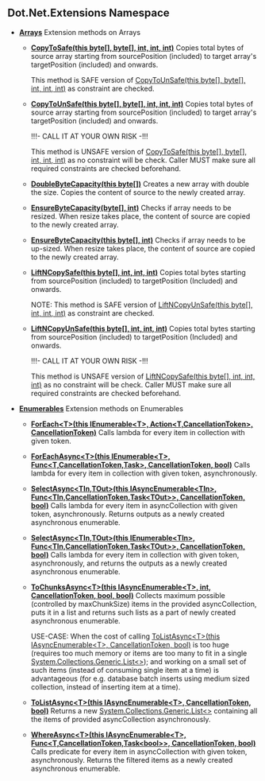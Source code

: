 ## Dot.Net.Extensions Namespace
- **[Arrays](Dot.Net.Extensions.Arrays.md 'Dot.Net.Extensions.Arrays')**
  Extension methods on Arrays
  - **[CopyToSafe(this byte[], byte[], int, int, int)](Dot.Net.Extensions.Arrays.md#Dot.Net.Extensions.Arrays.CopyToSafe(thisbyte[],byte[],int,int,int) 'Dot.Net.Extensions.Arrays.CopyToSafe(this byte[], byte[], int, int, int)')**
    Copies total bytes of source array starting from 
    sourcePosition (included) to target array's
    targetPosition (included) and onwards.
    
    This method is SAFE version of [CopyToUnSafe(this byte[], byte[], int, int, int)](Dot.Net.Extensions.Arrays.md#Dot.Net.Extensions.Arrays.CopyToUnSafe(thisbyte[],byte[],int,int,int) 'Dot.Net.Extensions.Arrays.CopyToUnSafe(this byte[], byte[], int, int, int)') 
    as constraint are checked.
  - **[CopyToUnSafe(this byte[], byte[], int, int, int)](Dot.Net.Extensions.Arrays.md#Dot.Net.Extensions.Arrays.CopyToUnSafe(thisbyte[],byte[],int,int,int) 'Dot.Net.Extensions.Arrays.CopyToUnSafe(this byte[], byte[], int, int, int)')**
    Copies total bytes of source array starting from 
    sourcePosition (included) to target array's
    targetPosition (included) and onwards.
    
    !!!- CALL IT AT YOUR OWN RISK -!!!
    
    This method is UNSAFE version of [CopyToSafe(this byte[], byte[], int, int, int)](Dot.Net.Extensions.Arrays.md#Dot.Net.Extensions.Arrays.CopyToSafe(thisbyte[],byte[],int,int,int) 'Dot.Net.Extensions.Arrays.CopyToSafe(this byte[], byte[], int, int, int)') 
    as no constraint will be check. Caller MUST make sure all required constraints are checked beforehand.
  - **[DoubleByteCapacity(this byte[])](Dot.Net.Extensions.Arrays.md#Dot.Net.Extensions.Arrays.DoubleByteCapacity(thisbyte[]) 'Dot.Net.Extensions.Arrays.DoubleByteCapacity(this byte[])')**
    Creates a new array with double the size. Copies the content of source to the newly created array.
  - **[EnsureByteCapacity(byte[], int)](Dot.Net.Extensions.Arrays.md#Dot.Net.Extensions.Arrays.EnsureByteCapacity(byte[],int) 'Dot.Net.Extensions.Arrays.EnsureByteCapacity(byte[], int)')**
    Checks if array needs to be resized. When resize takes place, the content of source
    are copied to the newly created array.
  - **[EnsureByteCapacity(this byte[], int)](Dot.Net.Extensions.Arrays.md#Dot.Net.Extensions.Arrays.EnsureByteCapacity(thisbyte[],int) 'Dot.Net.Extensions.Arrays.EnsureByteCapacity(this byte[], int)')**
    Checks if array needs to be up-sized. When resize takes place, the content of source
    are copied to the newly created array.
  - **[LiftNCopySafe(this byte[], int, int, int)](Dot.Net.Extensions.Arrays.md#Dot.Net.Extensions.Arrays.LiftNCopySafe(thisbyte[],int,int,int) 'Dot.Net.Extensions.Arrays.LiftNCopySafe(this byte[], int, int, int)')**
    Copies total bytes starting from sourcePosition (included) 
    to targetPosition (Included) and onwards.
    
    NOTE: This method is SAFE version of [LiftNCopyUnSafe(this byte[], int, int, int)](Dot.Net.Extensions.Arrays.md#Dot.Net.Extensions.Arrays.LiftNCopyUnSafe(thisbyte[],int,int,int) 'Dot.Net.Extensions.Arrays.LiftNCopyUnSafe(this byte[], int, int, int)') as
    constraint are checked.
  - **[LiftNCopyUnSafe(this byte[], int, int, int)](Dot.Net.Extensions.Arrays.md#Dot.Net.Extensions.Arrays.LiftNCopyUnSafe(thisbyte[],int,int,int) 'Dot.Net.Extensions.Arrays.LiftNCopyUnSafe(this byte[], int, int, int)')**
    Copies total bytes starting from sourcePosition (included) 
    to targetPosition (Included) and onwards.
    
    !!!- CALL IT AT YOUR OWN RISK -!!!
    
    This method is UNSAFE version of [LiftNCopySafe(this byte[], int, int, int)](Dot.Net.Extensions.Arrays.md#Dot.Net.Extensions.Arrays.LiftNCopySafe(thisbyte[],int,int,int) 'Dot.Net.Extensions.Arrays.LiftNCopySafe(this byte[], int, int, int)') 
    as no constraint will be check. Caller MUST make sure all required constraints are checked beforehand.
- **[Enumerables](Dot.Net.Extensions.Enumerables.md 'Dot.Net.Extensions.Enumerables')**
  Extension methods on Enumerables
  - **[ForEach&lt;T&gt;(this IEnumerable&lt;T&gt;, Action&lt;T,CancellationToken&gt;, CancellationToken)](Dot.Net.Extensions.Enumerables.md#Dot.Net.Extensions.Enumerables.ForEach_T_(thisSystem.Collections.Generic.IEnumerable_T_,System.Action_T,System.Threading.CancellationToken_,System.Threading.CancellationToken) 'Dot.Net.Extensions.Enumerables.ForEach<T>(this System.Collections.Generic.IEnumerable<T>, System.Action<T,System.Threading.CancellationToken>, System.Threading.CancellationToken)')**
    Calls lambda for every item in collection with given token.
  - **[ForEachAsync&lt;T&gt;(this IEnumerable&lt;T&gt;, Func&lt;T,CancellationToken,Task&gt;, CancellationToken, bool)](Dot.Net.Extensions.Enumerables.md#Dot.Net.Extensions.Enumerables.ForEachAsync_T_(thisSystem.Collections.Generic.IEnumerable_T_,System.Func_T,System.Threading.CancellationToken,System.Threading.Tasks.Task_,System.Threading.CancellationToken,bool) 'Dot.Net.Extensions.Enumerables.ForEachAsync<T>(this System.Collections.Generic.IEnumerable<T>, System.Func<T,System.Threading.CancellationToken,System.Threading.Tasks.Task>, System.Threading.CancellationToken, bool)')**
    Calls lambda for every item in collection with given token, asynchronously.
  - **[SelectAsync&lt;TIn,TOut&gt;(this IAsyncEnumerable&lt;TIn&gt;, Func&lt;TIn,CancellationToken,Task&lt;TOut&gt;&gt;, CancellationToken, bool)](Dot.Net.Extensions.Enumerables.md#Dot.Net.Extensions.Enumerables.SelectAsync_TIn,TOut_(thisSystem.Collections.Generic.IAsyncEnumerable_TIn_,System.Func_TIn,System.Threading.CancellationToken,System.Threading.Tasks.Task_TOut__,System.Threading.CancellationToken,bool) 'Dot.Net.Extensions.Enumerables.SelectAsync<TIn,TOut>(this System.Collections.Generic.IAsyncEnumerable<TIn>, System.Func<TIn,System.Threading.CancellationToken,System.Threading.Tasks.Task<TOut>>, System.Threading.CancellationToken, bool)')**
    Calls lambda for every item in asyncCollection with given token, asynchronously.
    Returns outputs as a newly created asynchronous enumerable.
  - **[SelectAsync&lt;TIn,TOut&gt;(this IEnumerable&lt;TIn&gt;, Func&lt;TIn,CancellationToken,Task&lt;TOut&gt;&gt;, CancellationToken, bool)](Dot.Net.Extensions.Enumerables.md#Dot.Net.Extensions.Enumerables.SelectAsync_TIn,TOut_(thisSystem.Collections.Generic.IEnumerable_TIn_,System.Func_TIn,System.Threading.CancellationToken,System.Threading.Tasks.Task_TOut__,System.Threading.CancellationToken,bool) 'Dot.Net.Extensions.Enumerables.SelectAsync<TIn,TOut>(this System.Collections.Generic.IEnumerable<TIn>, System.Func<TIn,System.Threading.CancellationToken,System.Threading.Tasks.Task<TOut>>, System.Threading.CancellationToken, bool)')**
    Calls lambda for every item in collection with given token, asynchronously, and returns the
    outputs as a newly created asynchronous enumerable.
  - **[ToChunksAsync&lt;T&gt;(this IAsyncEnumerable&lt;T&gt;, int, CancellationToken, bool, bool)](Dot.Net.Extensions.Enumerables.md#Dot.Net.Extensions.Enumerables.ToChunksAsync_T_(thisSystem.Collections.Generic.IAsyncEnumerable_T_,int,System.Threading.CancellationToken,bool,bool) 'Dot.Net.Extensions.Enumerables.ToChunksAsync<T>(this System.Collections.Generic.IAsyncEnumerable<T>, int, System.Threading.CancellationToken, bool, bool)')**
    Collects maximum possible (controlled by maxChunkSize) items in the provided asyncCollection, puts it
    in a list and returns such lists as a part of newly created asynchronous enumerable.
    
    USE-CASE: When the cost of calling [ToListAsync&lt;T&gt;(this IAsyncEnumerable&lt;T&gt;, CancellationToken, bool)](Dot.Net.Extensions.Enumerables.md#Dot.Net.Extensions.Enumerables.ToListAsync_T_(thisSystem.Collections.Generic.IAsyncEnumerable_T_,System.Threading.CancellationToken,bool) 'Dot.Net.Extensions.Enumerables.ToListAsync<T>(this System.Collections.Generic.IAsyncEnumerable<T>, System.Threading.CancellationToken, bool)') is too huge (requires too much memory or items
    are too many to fit in a single [System.Collections.Generic.List&lt;&gt;](https://docs.microsoft.com/en-us/dotnet/api/System.Collections.Generic.List-1 'System.Collections.Generic.List`1')); and working on a small set of such items (instead of consuming single item at a time)
    is advantageous (for e.g. database batch inserts using medium sized collection, instead of inserting item at a time).
  - **[ToListAsync&lt;T&gt;(this IAsyncEnumerable&lt;T&gt;, CancellationToken, bool)](Dot.Net.Extensions.Enumerables.md#Dot.Net.Extensions.Enumerables.ToListAsync_T_(thisSystem.Collections.Generic.IAsyncEnumerable_T_,System.Threading.CancellationToken,bool) 'Dot.Net.Extensions.Enumerables.ToListAsync<T>(this System.Collections.Generic.IAsyncEnumerable<T>, System.Threading.CancellationToken, bool)')**
    Returns a new [System.Collections.Generic.List&lt;&gt;](https://docs.microsoft.com/en-us/dotnet/api/System.Collections.Generic.List-1 'System.Collections.Generic.List`1') containing all the items of provided asyncCollection asynchronously.
  - **[WhereAsync&lt;T&gt;(this IAsyncEnumerable&lt;T&gt;, Func&lt;T,CancellationToken,Task&lt;bool&gt;&gt;, CancellationToken, bool)](Dot.Net.Extensions.Enumerables.md#Dot.Net.Extensions.Enumerables.WhereAsync_T_(thisSystem.Collections.Generic.IAsyncEnumerable_T_,System.Func_T,System.Threading.CancellationToken,System.Threading.Tasks.Task_bool__,System.Threading.CancellationToken,bool) 'Dot.Net.Extensions.Enumerables.WhereAsync<T>(this System.Collections.Generic.IAsyncEnumerable<T>, System.Func<T,System.Threading.CancellationToken,System.Threading.Tasks.Task<bool>>, System.Threading.CancellationToken, bool)')**
    Calls predicate for every item in asyncCollection with given token, asynchronously. Returns the
    filtered items as a newly created asynchronous enumerable.